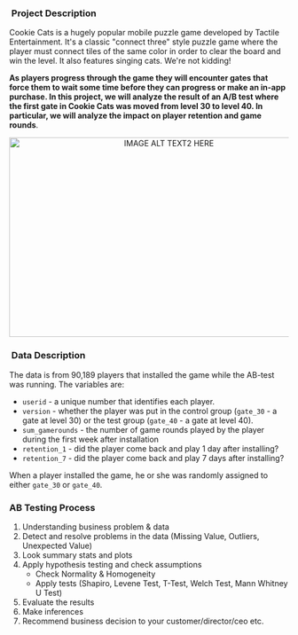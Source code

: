 <h3> Project Description </h3>

Cookie Cats is a hugely popular mobile puzzle game developed by Tactile Entertainment. It's a classic "connect three" style puzzle game where the player must connect tiles of the same color in order to clear the board and win the level. It also features singing cats. We're not kidding!

**As players progress through the game they will encounter gates that force them to wait some time before they can progress or make an in-app purchase. In this project, we will analyze the result of an A/B test where the first gate in Cookie Cats was moved from level 30 to level 40. In particular, we will analyze the impact on player retention and game rounds**.

<center><a href="http://www.youtube.com/watch?feature=player_embedded&v=0G-612U2vQY" target="_blank"><img src="http://img.youtube.com/vi/0G-612U2vQY/0.jpg" alt="IMAGE ALT TEXT2 HERE" width="560" height="360" framborder="0"  class="center" /></a></center>



<h3> Data Description </h3>

<p>The data is from 90,189 players that installed the game while the AB-test was running. The variables are:</p>
<ul>
<li><code>userid</code> - a unique number that identifies each player.</li>
<li><code>version</code> - whether the player was put in the control group (<code>gate_30</code> - a gate at level 30) or the test group (<code>gate_40</code> - a gate at level 40).</li>
<li><code>sum_gamerounds</code> - the number of game rounds played by the player during the first week after installation
<li><code>retention_1</code> - did the player come back and play 1 day after installing?</li>
<li><code>retention_7</code> - did the player come back and play 7 days after installing?</li>
</ul>
<p>When a player installed the game, he or she was randomly assigned to either <code>gate_30</code> or <code>gate_40</code>. </p>

### AB Testing Process

1. Understanding business problem & data
2. Detect and resolve problems in the data (Missing Value, Outliers, Unexpected Value)
3. Look summary stats and plots
4. Apply hypothesis testing and check assumptions
    - Check Normality & Homogeneity
    - Apply tests (Shapiro, Levene Test, T-Test, Welch Test, Mann Whitney U Test)
5. Evaluate the results
6. Make inferences 
7. Recommend business decision to your customer/director/ceo etc. 

